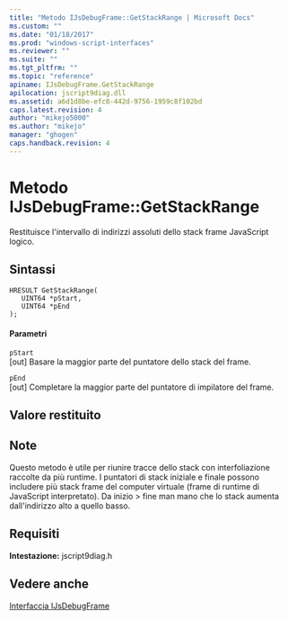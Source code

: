 ```yaml
---
title: "Metodo IJsDebugFrame::GetStackRange | Microsoft Docs"
ms.custom: ""
ms.date: "01/18/2017"
ms.prod: "windows-script-interfaces"
ms.reviewer: ""
ms.suite: ""
ms.tgt_pltfrm: ""
ms.topic: "reference"
apiname: IJsDebugFrame.GetStackRange
apilocation: jscript9diag.dll
ms.assetid: a6d1d8be-efc0-442d-9756-1959c8f102bd
caps.latest.revision: 4
author: "mikejo5000"
ms.author: "mikejo"
manager: "ghogen"
caps.handback.revision: 4
---
```

# Metodo IJsDebugFrame::GetStackRange
Restituisce l'intervallo di indirizzi assoluti dello stack frame JavaScript logico.  
  
## Sintassi  
  
```  
HRESULT GetStackRange(  
   UINT64 *pStart,  
   UINT64 *pEnd  
);  
```  
  
#### Parametri  
 `pStart`  
 \[out\] Basare la maggior parte del puntatore dello stack del frame.  
  
 `pEnd`  
 \[out\] Completare la maggior parte del puntatore di impilatore del frame.  
  
## Valore restituito  
  
## Note  
 Questo metodo è utile per riunire tracce dello stack con interfoliazione raccolte da più runtime.  I puntatori di stack iniziale e finale possono includere più stack frame del computer virtuale \(frame di runtime di JavaScript interpretato\). Da inizio \> fine man mano che lo stack aumenta dall'indirizzo alto a quello basso.  
  
## Requisiti  
 **Intestazione:** jscript9diag.h  
  
## Vedere anche  
 [Interfaccia IJsDebugFrame](../../winscript/reference/ijsdebugframe-interface.md)